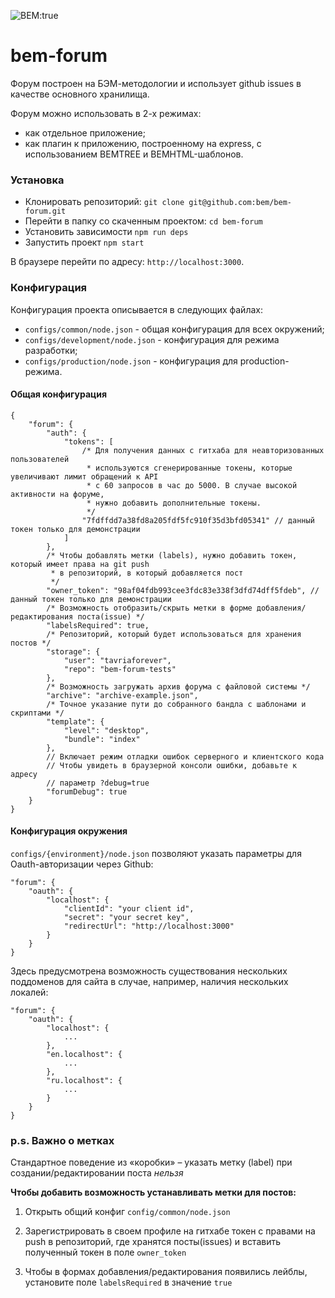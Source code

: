 ![BEM:true](http://img.shields.io/badge/bem-true-yellow.svg?style=flat)

bem-forum
=========

Форум построен на БЭМ-методологии и использует github issues в качестве основного хранилища.
 
Форум можно использовать в 2-х режимах:

* как отдельное приложение;
* как плагин к приложению, построенному на express, c использованием BEMTREE и BEMHTML-шаблонов.

### Установка

* Клонировать репозиторий: `git clone git@github.com:bem/bem-forum.git`
* Перейти в папку со скаченным проектом: `cd bem-forum`
* Установить зависимости `npm run deps`
* Запустить проект `npm start`

В браузере перейти по адресу: `http://localhost:3000`.

### Конфигурация

Конфигурация проекта описывается в следующих файлах:

* `configs/common/node.json` - общая конфигурация для всех окружений;
* `configs/development/node.json` - конфигурация для режима разработки;
* `configs/production/node.json` - конфигурация для production-режима.

#### Общая конфигурация

```
{
    "forum": {
        "auth": {
            "tokens": [
                /* Для получения данных с гитхаба для неавторизованных пользователей
                 * используются сгенерированные токены, которые увеличивают лимит обращений к API
                 * c 60 запросов в час до 5000. В случае высокой активности на форуме,
                 * нужно добавить дополнительные токены.
                 */
                "7fdffdd7a38fd8a205fdf5fc910f35d3bfd05341" // данный токен только для демонстрации
            ]
        },
        /* Чтобы добавлять метки (labels), нужно добавить токен, который имеет права на git push
         * в репозиторий, в который добавляется пост
         */
        "owner_token": "98af04fdb993cee3fdc83e338f3dfd74dff5fdeb", // данный токен только для демонстрации
        /* Возможность отобразить/скрыть метки в форме добавления/редактирования поста(issue) */
        "labelsRequired": true,
        /* Репозиторий, который будет использоваться для хранения постов */
        "storage": {
            "user": "tavriaforever",
            "repo": "bem-forum-tests"
        },
        /* Возможность загружать архив форума с файловой системы */
        "archive": "archive-example.json",
        /* Точное указание пути до собранного бандла с шаблонами и скриптами */
        "template": {
            "level": "desktop",
            "bundle": "index"
        },
        // Включает режим отладки ошибок серверного и клиентского кода
        // Чтобы увидеть в браузерной консоли ошибки, добавьте к адресу
        // параметр ?debug=true
        "forumDebug": true
    }
}
```

#### Конфигурация окружения

`configs/{environment}/node.json` позволяют указать параметры для Oauth-авторизации через Github:

```
"forum": {
    "oauth": {
        "localhost": {
            "clientId": "your client id",
            "secret": "your secret key",
            "redirectUrl": "http://localhost:3000"
        }
    }
}
```

Здесь предусмотрена возможность существования нескольких поддоменов для сайта в случае, например, наличия нескольких локалей:

```
"forum": {
    "oauth": {
        "localhost": {
            ...
        },
        "en.localhost": {
            ...
        },
        "ru.localhost": {
            ...
        }
    }
}
```

### p.s. Важно о метках

Стандартное поведение из «коробки» – указать метку (label) при создании/редактировании поста *нельзя*

**Чтобы добавить возможность устанавливать метки для постов:**

1) Открыть общий конфиг `config/common/node.json`

2) Зарегистрировать в своем профиле на гитхабе токен с правами на push в репозиторий, где хранятся посты(issues) и вставить полученный токен в поле `owner_token`

3) Чтобы в формах добавления/редактирования появились лейблы, установите поле `labelsRequired` в значение `true`
